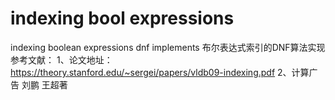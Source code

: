 # indexing bool expressions
indexing boolean expressions dnf implements
布尔表达式索引的DNF算法实现
参考文献：
1、论文地址： https://theory.stanford.edu/~sergei/papers/vldb09-indexing.pdf
2、计算广告  刘鹏 王超著
